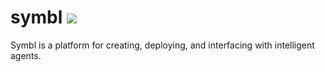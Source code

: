 # symbl <img src="https://travis-ci.org/getsymbl/symbl.svg?branch=master">

Symbl is a platform for creating, deploying, and interfacing with intelligent agents. 
